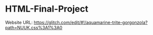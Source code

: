 # HTML-Final-Project
Website URL:
  https://glitch.com/edit/#!/aquamarine-trite-gorgonzola?path=NUUK.css%3A1%3A0
